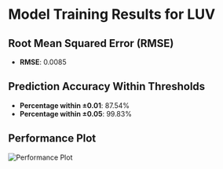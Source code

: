 # Model Training Results for LUV

## Root Mean Squared Error (RMSE)
- **RMSE**: 0.0085

## Prediction Accuracy Within Thresholds
- **Percentage within ±0.01**: 87.54%
- **Percentage within ±0.05**: 99.83%

## Performance Plot
![Performance Plot](../imgs/LUV.png)

